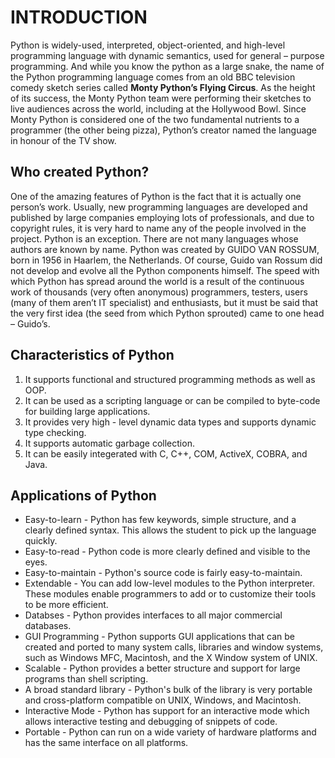 # INTRODUCTION
Python is widely-used, interpreted, object-oriented, and high-level programming language with dynamic semantics, used for general – purpose programming.
And while you know the python as a large snake, the name 	of the Python programming language comes from an old BBC television comedy sketch series called <b> Monty Python’s Flying Circus</b>.
As the height of its success, the Monty Python team were performing their sketches to live audiences across the world, including at the Hollywood Bowl.
Since Monty Python is considered one of the two fundamental nutrients to a programmer (the other being pizza), Python’s creator named the language in honour of the TV show.

## Who created Python?
One of the amazing features of Python is the fact that it is actually one person’s work. Usually, new programming languages are developed and published by large companies employing lots of professionals, and due to copyright rules, it is very hard to name any of the people involved in the project. Python is an exception.
There are not many languages whose authors are known by name. Python was created by GUIDO VAN ROSSUM, born in 1956 in Haarlem, the Netherlands. Of course, Guido van Rossum did not develop and evolve all the Python components himself.
The speed with which Python has spread around the world is a result of the continuous work of thousands (very often anonymous) programmers, testers, users (many of them aren’t IT specialist) and enthusiasts, but it must be said that the very first idea (the seed from which Python sprouted) came to one head – Guido’s.

## Characteristics of Python
1. It supports functional and structured programming methods as well as OOP.
2. It can be used as a scripting language or can be compiled to byte-code for building large applications.
3. It provides very high - level dynamic data types and supports dynamic type checking.
4. It supports automatic garbage collection.
5. It can be easily integerated with C, C++, COM, ActiveX, COBRA, and Java.

## Applications of Python
* Easy-to-learn - Python has few keywords, simple structure, and a clearly defined syntax. This allows the student to pick up the language quickly.
* Easy-to-read - Python code is more clearly defined and visible to the eyes.
* Easy-to-maintain - Python's source code is fairly easy-to-maintain.
* Extendable - You can add low-level modules to the Python interpreter. These modules enable programmers to add or to customize their tools to be more efficient.
* Databses - Python provides interfaces to all major commercial databases.
* GUI Programming - Python supports GUI applications that can be created and ported to many system calls, libraries and window systems, such as Windows MFC, Macintosh, and the X Window system of UNIX.
* Scalable - Python provides a better structure and support for large programs than shell scripting.
* A broad standard library - Python's bulk of the library is very portable and cross-platform compatible on UNIX, Windows, and Macintosh.
* Interactive Mode - Python has support for an interactive mode which allows interactive testing and debugging of snippets of code.
* Portable - Python can run on a wide variety of hardware platforms and has the same interface on all platforms.

